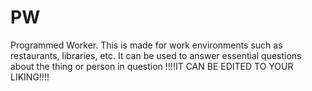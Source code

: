 # PW
Programmed Worker.
This is made for work environments such as restaurants, libraries, etc.
It can be used to answer essential questions about the thing or person in question
!!!!IT CAN BE EDITED TO YOUR LIKING!!!!
